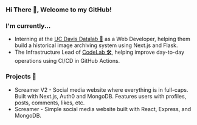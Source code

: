 ### Hi There 👋, Welcome to my GitHub!

### I'm currently...
- Interning at the [UC Davis Datalab 🧪](https://datalab.ucdavis.edu/) as a Web Developer, helping them build a historical image archiving system using Next.js and Flask.  
- The Infrastructure Lead of [CodeLab 🛠](https://www.codelabdavis.com/), helping improve day-to-day operations using CI/CD in GitHub Actions.

### Projects 🧰
- Screamer V2 - Social media website where everything is in full-caps. Built with Next.js, Auth0 and MongoDB. Features users with profiles, posts, comments, likes, etc.
- Screamer - Simple social media website built with React, Express, and MongoDB.
